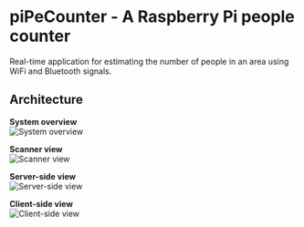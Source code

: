 # piPeCounter - A Raspberry Pi people counter
Real-time application for estimating the number of people in an area using WiFi and Bluetooth signals.

## Architecture
**System overview**  
![System overview](https://github.com/AlexNaga/rpi-people-counter/raw/master/img/system_overview.svg?sanitize=true)

**Scanner view**  
![Scanner view](https://github.com/AlexNaga/rpi-people-counter/raw/master/img/scanner_view.svg?sanitize=true)

**Server-side view**  
![Server-side view](https://github.com/AlexNaga/rpi-people-counter/raw/master/img/server_view.svg?sanitize=true)

**Client-side view**  
![Client-side view](https://github.com/AlexNaga/rpi-people-counter/raw/master/img/client_view.svg?sanitize=true)
